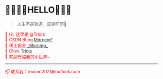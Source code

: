 # 💛💜💛💜HELLO💜💛💜
> 人生不是轨道，应是旷野🌻
<div style="color: red;">
    👋 Hi, 这里是 @Tricia
    <br />
    🌱 CSDN BLog  <a href="https://blog.csdn.net/qq_41675812">Morning°</a> 
    <br />
    🌱 稀土掘金 <a href="https://juejin.cn/user/743705089424382">_Morning_</a>
    <br />
    🌱 Gitee <a href="https://gitee.com/chy99">Tricia</a>
    <br />
    💞️ 欢迎光临我的小世界~
    <hr />
    📫 联系我：moonc2021@outlook.com
</div>
